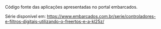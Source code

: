 Código fonte das aplicações apresentadas no portal embarcados.

Série disponível em: https://www.embarcados.com.br/serie/controladores-e-filtros-digitais-utilizando-o-freertos-e-a-kl25z/
